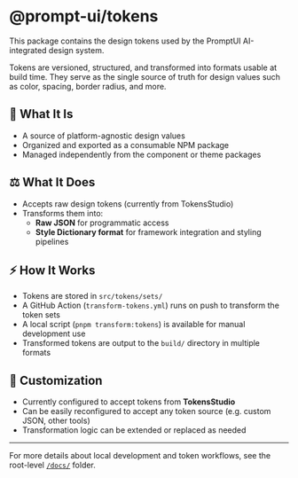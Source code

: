 # @prompt-ui/tokens

This package contains the design tokens used by the PromptUI AI-integrated design system.

Tokens are versioned, structured, and transformed into formats usable at build time. They serve as the single source of truth for design values such as color, spacing, border radius, and more.

## 🤖 What It Is

- A source of platform-agnostic design values
- Organized and exported as a consumable NPM package
- Managed independently from the component or theme packages

## ⚖️ What It Does

- Accepts raw design tokens (currently from TokensStudio)
- Transforms them into:
  - **Raw JSON** for programmatic access
  - **Style Dictionary format** for framework integration and styling pipelines

## ⚡ How It Works

- Tokens are stored in `src/tokens/sets/`
- A GitHub Action (`transform-tokens.yml`) runs on push to transform the token sets
- A local script (`pnpm transform:tokens`) is available for manual development use
- Transformed tokens are output to the `build/` directory in multiple formats

## 🔧 Customization

- Currently configured to accept tokens from **TokensStudio**
- Can be easily reconfigured to accept any token source (e.g. custom JSON, other tools)
- Transformation logic can be extended or replaced as needed

---

For more details about local development and token workflows, see the root-level [`/docs/`](../../docs/) folder.
